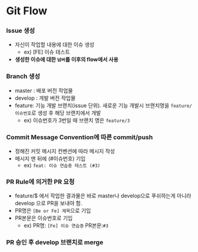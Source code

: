 # Git Flow

### Issue 생성
- 자신이 작업할 내용에 대한 이슈 생성
    - ex) [FE] 이슈 테스트 
- **생성한 이슈에 대한 `넘버`를 이후의 flow에서 사용**

### Branch 생성
- master : 배포 버전 작업물 
- develop : 개발 버전 작업물
- feature: 기능 개발 브랜치(issue 단위). 새로운 기능 개발시 브랜치명을 `feature/이슈번호`로 생성 후 해당 브랜치에서 개발
    - ex) 이슈번호가 3번일 때 브랜치 명은 `feature/3`

### Commit Message Convention에 따른 commit/push
- 정해진 커밋 메시지 컨벤션에 따라 메시지 작성
- 메시지 맨 뒤에 (#이슈번호) 기입
    - ex) `feat: 이슈 연습중 테스트 (#3)`

### PR Rule에 의거한 PR 요청
- feature/$ 에서 작업한 결과물은 바로 master나 develop으로 푸쉬하는게 아니라 develop 으로 PR을 보내야 함.
- PR명은 `[Be or Fe] 제목`으로 기입
- PR본문은 이슈번호로 기입
    - ex) PR명: `[Fe] 이슈 연습중` PR본문:`#3`

### PR 승인 후 develop 브랜치로 merge

